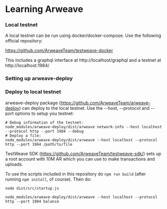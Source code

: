 # Learning Arweave

### Local testnet 

A local testnet can be run using docker/docker-compose. Use the following official repository:

https://github.com/ArweaveTeam/testweave-docker

This includes a graphql interface at http://localhost/graphql and a testnet at http://localhost:1984/ 

### Setting up arweave-deploy

### Deploy to local testnet

arweave-deploy package (https://github.com/ArweaveTeam/arweave-deploy) can deploy to the local testnet. Use the --host, --protocol and --port options to setup you testnet:

```
# Debug information of the testnet:
node_modules/arweave-deploy/dist/arweave network-info --host localhost --protocol http --port 1984 --debug
# Deploy a file:
node_modules/arweave-deploy/dist/arweave --host localhost --protocol http --port 1984 /path/to/file
```

TestWeave SDK (https://github.com/ArweaveTeam/testweave-sdk/) sets up a root account with 10M AR which you can use to make transactions and uploads. 

To use the scripts included in this repository do `npm run build` (after running `npm install`, of course). Then do:

```
node dist/src/startup.js
```



```
node_modules/arweave-deploy/dist/arweave --host localhost --protocol http --port 1984 balance
```

